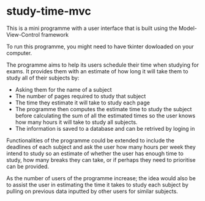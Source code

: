 # study-time-mvc
This is a mini programme with a user interface that is built using the Model-View-Control framework

To run this programme, you might need to have tkinter dowloaded on your computer. 

The programme aims to help its users schedule their time when studying for exams. It provides them with an estimate of 
how long it will take them to study all of their subjects by:

- Asking them for the name of a subject
- The number of pages required to study that subject
- The time they estimate it will take to study each page
- The programme then computes the estimate time to study the subject before calculating the sum of all the estimated times 
so the user knows how many hours it will take to study all subjects.
- The information is saved to a database and can be retrived by loging in

Functionalities of the programme could be extended to include the deadlines of each subject and ask the user how many hours 
per week they intend to study so an estimate of whether the user has enough time to study, how many breaks they can take, or if perhaps 
they need to prioritise can be provided. 

As the number of users of the programme increase; the idea would also be to assist the user in estimating the time it takes to study each 
subject by pulling on previous data inputted by other users for similar subjects.
